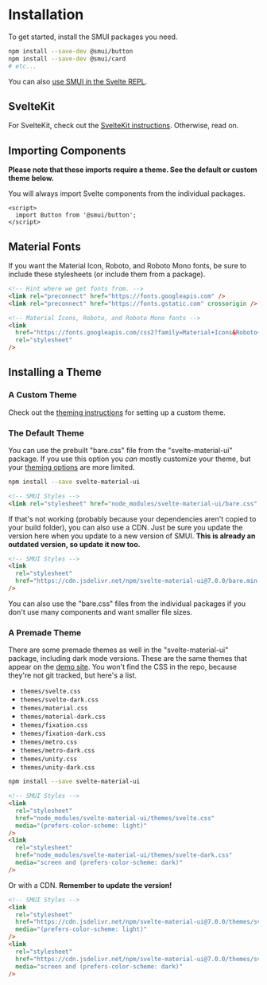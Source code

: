 # Installation

To get started, install the SMUI packages you need.

```sh
npm install --save-dev @smui/button
npm install --save-dev @smui/card
# etc...
```

You can also [use SMUI in the Svelte REPL](/REPL.md).

## SvelteKit

For SvelteKit, check out the [SvelteKit instructions](/SVELTEKIT.md). Otherwise, read on.

## Importing Components

**Please note that these imports require a theme. See the default or custom theme below.**

You will always import Svelte components from the individual packages.

```svelte
<script>
  import Button from '@smui/button';
</script>
```

## Material Fonts

If you want the Material Icon, Roboto, and Roboto Mono fonts, be sure to include these stylesheets (or include them from a package).

```html
<!-- Hint where we get fonts from. -->
<link rel="preconnect" href="https://fonts.googleapis.com" />
<link rel="preconnect" href="https://fonts.gstatic.com" crossorigin />

<!-- Material Icons, Roboto, and Roboto Mono fonts -->
<link
  href="https://fonts.googleapis.com/css2?family=Material+Icons&Roboto+Mono:ital@0;1&family=Roboto:ital,wght@0,100;0,300;0,400;0,500;0,700;0,900;1,100;1,300;1,400;1,500;1,700;1,900&display=swap"
  rel="stylesheet"
/>
```

## Installing a Theme

### A Custom Theme

Check out the [theming instructions](/THEMING.md) for setting up a custom theme.

### The Default Theme

You can use the prebuilt "bare.css" file from the "svelte-material-ui" package. If you use this option you _can_ mostly customize your theme, but your [theming options](/THEMING.md#theming-the-bare-css) are more limited.

```sh
npm install --save svelte-material-ui
```

```html
<!-- SMUI Styles -->
<link rel="stylesheet" href="node_modules/svelte-material-ui/bare.css" />
```

If that's not working (probably because your dependencies aren't copied to your build folder), you can also use a CDN. Just be sure you update the version here when you update to a new version of SMUI. **This is already an outdated version, so update it now too.**

```html
<!-- SMUI Styles -->
<link
  rel="stylesheet"
  href="https://cdn.jsdelivr.net/npm/svelte-material-ui@7.0.0/bare.min.css"
/>
```

You can also use the "bare.css" files from the individual packages if you don't use many components and want smaller file sizes.

### A Premade Theme

There are some premade themes as well in the "svelte-material-ui" package, including dark mode versions. These are the same themes that appear on the [demo site](https://sveltematerialui.com/). You won't find the CSS in the repo, because they're not git tracked, but here's a list.

- `themes/svelte.css`
- `themes/svelte-dark.css`
- `themes/material.css`
- `themes/material-dark.css`
- `themes/fixation.css`
- `themes/fixation-dark.css`
- `themes/metro.css`
- `themes/metro-dark.css`
- `themes/unity.css`
- `themes/unity-dark.css`

```sh
npm install --save svelte-material-ui
```

```html
<!-- SMUI Styles -->
<link
  rel="stylesheet"
  href="node_modules/svelte-material-ui/themes/svelte.css"
  media="(prefers-color-scheme: light)"
/>
<link
  rel="stylesheet"
  href="node_modules/svelte-material-ui/themes/svelte-dark.css"
  media="screen and (prefers-color-scheme: dark)"
/>
```

Or with a CDN. **Remember to update the version!**

```html
<!-- SMUI Styles -->
<link
  rel="stylesheet"
  href="https://cdn.jsdelivr.net/npm/svelte-material-ui@7.0.0/themes/svelte.min.css"
  media="(prefers-color-scheme: light)"
/>
<link
  rel="stylesheet"
  href="https://cdn.jsdelivr.net/npm/svelte-material-ui@7.0.0/themes/svelte-dark.min.css"
  media="screen and (prefers-color-scheme: dark)"
/>
```
